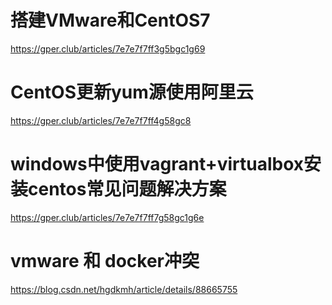 # 搭建VMware和CentOS7

https://gper.club/articles/7e7e7f7ff3g5bgc1g69

# CentOS更新yum源使用阿里云

https://gper.club/articles/7e7e7f7ff4g58gc8

# windows中使用vagrant+virtualbox安装centos常见问题解决方案

https://gper.club/articles/7e7e7f7ff7g58gc1g6e



# vmware 和 docker冲突

https://blog.csdn.net/hgdkmh/article/details/88665755